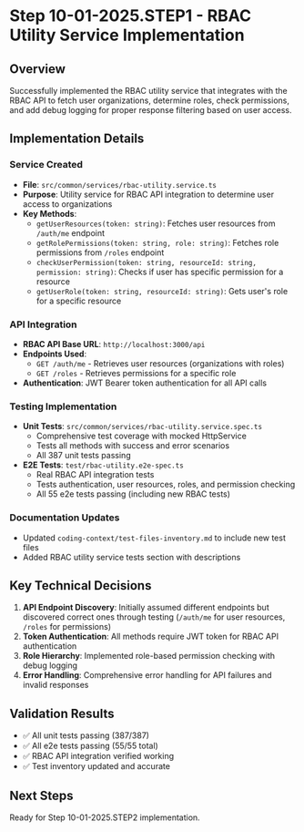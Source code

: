 # Step 10-01-2025.STEP1 - RBAC Utility Service Implementation

## Overview
Successfully implemented the RBAC utility service that integrates with the RBAC API to fetch user organizations, determine roles, check permissions, and add debug logging for proper response filtering based on user access.

## Implementation Details

### Service Created
- **File**: `src/common/services/rbac-utility.service.ts`
- **Purpose**: Utility service for RBAC API integration to determine user access to organizations
- **Key Methods**:
  - `getUserResources(token: string)`: Fetches user resources from `/auth/me` endpoint
  - `getRolePermissions(token: string, role: string)`: Fetches role permissions from `/roles` endpoint
  - `checkUserPermission(token: string, resourceId: string, permission: string)`: Checks if user has specific permission for a resource
  - `getUserRole(token: string, resourceId: string)`: Gets user's role for a specific resource

### API Integration
- **RBAC API Base URL**: `http://localhost:3000/api`
- **Endpoints Used**:
  - `GET /auth/me` - Retrieves user resources (organizations with roles)
  - `GET /roles` - Retrieves permissions for a specific role
- **Authentication**: JWT Bearer token authentication for all API calls

### Testing Implementation
- **Unit Tests**: `src/common/services/rbac-utility.service.spec.ts`
  - Comprehensive test coverage with mocked HttpService
  - Tests all methods with success and error scenarios
  - All 387 unit tests passing
- **E2E Tests**: `test/rbac-utility.e2e-spec.ts`
  - Real RBAC API integration tests
  - Tests authentication, user resources, roles, and permission checking
  - All 55 e2e tests passing (including new RBAC tests)

### Documentation Updates
- Updated `coding-context/test-files-inventory.md` to include new test files
- Added RBAC utility service tests section with descriptions

## Key Technical Decisions
1. **API Endpoint Discovery**: Initially assumed different endpoints but discovered correct ones through testing (`/auth/me` for user resources, `/roles` for permissions)
2. **Token Authentication**: All methods require JWT token for RBAC API authentication
3. **Role Hierarchy**: Implemented role-based permission checking with debug logging
4. **Error Handling**: Comprehensive error handling for API failures and invalid responses

## Validation Results
- ✅ All unit tests passing (387/387)
- ✅ All e2e tests passing (55/55 total)
- ✅ RBAC API integration verified working
- ✅ Test inventory updated and accurate

## Next Steps
Ready for Step 10-01-2025.STEP2 implementation.